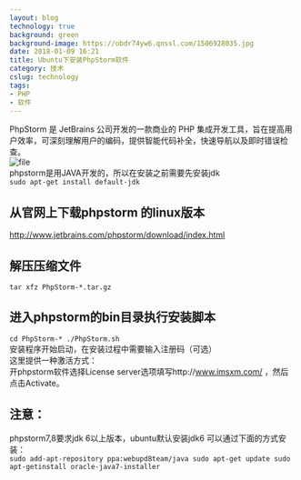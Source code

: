 ```yaml
---
layout: blog
technology: true
background: green
background-image: https://obdr74yw6.qnssl.com/1506928035.jpg
date: 2018-01-09 16:21
title: Ubuntu下安装PhpStorm软件
category: 技术
cslug: technology
tags:
- PHP
- 软件
---
```


PhpStorm 是 JetBrains 公司开发的一款商业的 PHP 集成开发工具，旨在提高用户效率，可深刻理解用户的编码，提供智能代码补全，快速导航以及即时错误检查。  
![file](https://obdr74yw6.qnssl.com/image/Izky2xomHrNMnzdBG15DYg52hEkIFeTRhdhLmD79.png)  
phpstorm是用JAVA开发的，所以在安装之前需要先安装jdk  
`sudo apt-get install default-jdk`  
## 从官网上下载phpstorm 的linux版本
http://www.jetbrains.com/phpstorm/download/index.html
## 解压压缩文件
`tar xfz PhpStorm-*.tar.gz`
## 进入phpstorm的bin目录执行安装脚本
`cd PhpStorm-* ./PhpStorm.sh`  
安装程序开始启动，在安装过程中需要输入注册码（可选）  
这里提供一种激活方式：  
开phpstorm软件选择License server选项填写http://www.imsxm.com/ ，然后点击Activate。

## 注意：
phpstorm7,8要求jdk 6以上版本，ubuntu默认安装jdk6 可以通过下面的方式安装：  
`sudo add-apt-repository ppa:webupd8team/java sudo apt-get update sudo apt-getinstall oracle-java7-installer`